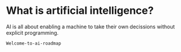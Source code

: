 <h1>What is artificial intelligence?</h1>

AI is all about enabling a machine to take their own decissions without explicit programming.

```bash
Welcome-to-ai-roadmap
```
